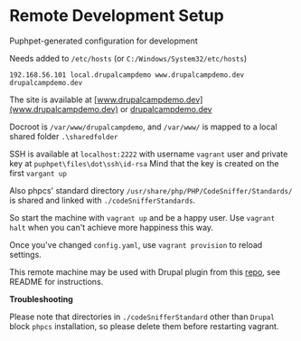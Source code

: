 # Remote Development Setup
Puphpet-generated configuration for development

Needs added to `/etc/hosts` (or `C:/Windows/System32/etc/hosts`)

`192.168.56.101 local.drupalcampdemo www.drupalcampdemo.dev drupalcampdemo.dev`

The site is available at [www.drupalcampdemo.dev](www.drupalcampdemo.dev) or [drupalcampdemo.dev](drupalcampdemo.dev)

Docroot is `/var/www/drupalcampdemo`, and `/var/www/` is mapped to a local shared folder `.\sharedfolder`

SSH is available at `localhost:2222` with username `vagrant` user and private key at `puphpet\files\dot\ssh\id-rsa`
Mind that the key is created on the first `vargant up`


Also phpcs' standard directory `/usr/share/php/PHP/CodeSniffer/Standards/` is shared and linked with `./codeSnifferStandards`.


So start the machine with `vagrant up` and be a happy user. Use `vagrant halt` when you can't achieve more happiness this way.

Once you've changed `config.yaml`, use `vagrant provision` to reload settings.



This remote machine may be used with Drupal plugin from this [repo](https://github.com/Leneshka/DrupalDemoModule), see README for instructions.



**Troubleshooting**

Please note that directories in `./codeSnifferStandard` other than `Drupal` block `phpcs` installation, so please delete them before restarting vagrant.